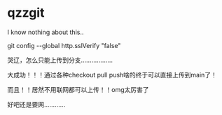 # qzzgit
I know nothing about this..

git config --global http.sslVerify "false"

哭辽，怎么只能上传到分支………………


大成功！！！通过各种checkout pull push啥的终于可以直接上传到main了！

而且！！居然不用联网都可以上传！！omg太厉害了

好吧还是要网…………